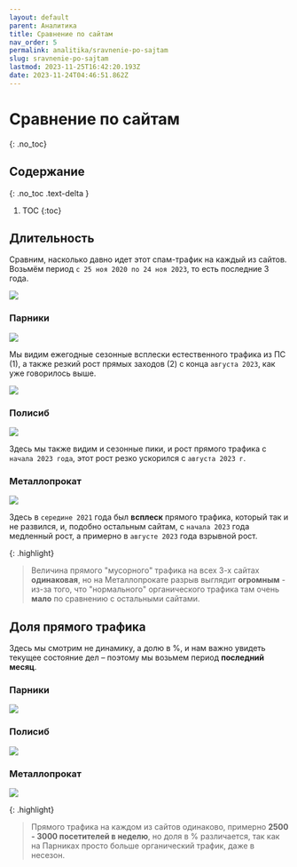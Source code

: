 ```yaml
---
layout: default
parent: Аналитика
title: Сравнение по сайтам
nav_order: 5
permalink: analitika/sravnenie-po-sajtam
slug: sravnenie-po-sajtam
lastmod: 2023-11-25T16:42:20.193Z
date: 2023-11-24T04:46:51.862Z
---
```


# Сравнение по сайтам
{: .no_toc}

## Содержание
{: .no_toc .text-delta }

1. TOC
{:toc}

## Длительность

Сравним, насколько давно идет этот спам-трафик на каждый из сайтов. Возьмём период `с 25 ноя 2020 по 24 ноя 2023`, то есть последние 3 года.

![](/assets/images/2023-11-24%2022_15_37-Window.png)

### Парники

![](/assets/images/2023-11-24%2022_21_39-Window.png)

Мы видим ежегодные сезонные всплески естественного трафика из ПС (1), а также резкий рост прямых заходов (2) с конца `августа 2023`, как уже говорилось выше.

![](/assets/images/2023-11-24%2022_16_21-Window.png)

### Полисиб

![](/assets/images/2023-11-24%2022_23_35-Window.png)

Здесь мы также видим и сезонные пики, и рост прямого трафика с `начала 2023 года`, этот рост резко ускорился с `августа 2023 г`.

### Металлопрокат

![](/assets/images/2023-11-24%2022_22_42-Window.png)

Здесь в `середине 2021` года был **всплеск** прямого трафика, который так и не развился, и, подобно остальным сайтам, с `начала 2023` года медленный рост, а примерно в `августе 2023` года взрывной рост.

{: .highlight}
> Величина прямого "мусорного" трафика на всех 3-х сайтах **одинаковая**, но на Металлопрокате разрыв выглядит **огромным** - из-за того, что "нормального" органического трафика там очень **мало** по сравнению с остальными сайтами.

## Доля прямого трафика

Здесь мы смотрим не динамику, а долю в %, и нам важно увидеть текущее состояние дел &ndash; поэтому мы возьмем период **последний месяц**.

### Парники

![](/assets/images/2023-11-24%2022_48_26-Window.png)

### Полисиб

![](/assets/images/2023-11-24%2022_48_50-Window.png)

### Металлопрокат

![](/assets/images/2023-11-24%2022_49_14-Window.png)

{: .highlight}
> Прямого трафика на каждом из сайтов одинаково, примерно **2500 - 3000 посетителей в неделю**, но доля в % различается, так как на Парниках просто больше органический трафик, даже в несезон.
